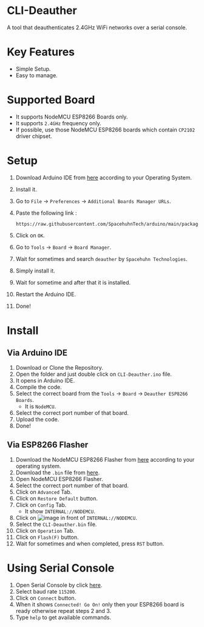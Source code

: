 # CLI-Deauther
A tool that deauthenticates 2.4GHz WiFi networks over a serial console.

# Key Features
- Simple Setup.
- Easy to manage.

# Supported Board
- It supports NodeMCU ESP8266 Boards only.
- It supports `2.4GHz` frequency only.
- If possible, use those NodeMCU ESP8266 boards which contain `CP2102` driver chipset.

# Setup
1. Download Arduino IDE from [here](https://www.arduino.cc/en/software) according to your Operating System.
2. Install it.
3. Go to `File` → `Preferences` → `Additional Boards Manager URLs`.
4. Paste the following link :
   
   ```
   https://raw.githubusercontent.com/SpacehuhnTech/arduino/main/package_spacehuhn_index.json
   ```
6. Click on `OK`.
7. Go to `Tools` → `Board` → `Board Manager`.
8. Wait for sometimes and search `deauther` by `Spacehuhn Technologies`.
9. Simply install it.
10. Wait for sometime and after that it is installed.
11. Restart the Arduino IDE.
12. Done!

# Install
## Via Arduino IDE
1. Download or Clone the Repository.
2. Open the folder and just double click on `CLI-Deauther.ino` file.
3. It opens in Arduino IDE.
4. Compile the code.
5. Select the correct board from the `Tools` → `Board` → `Deauther ESP8266 Boards`.
   - It is `NodeMCU`.
6. Select the correct port number of that board.
7. Upload the code.
8. Done!
## Via ESP8266 Flasher
1. Download the NodeMCU ESP8266 Flasher from [here](https://github.com/nodemcu/nodemcu-flasher) according to your operating system.
2. Download the `.bin` file from [here](https://github.com/wirebits/CLI-Deauther/releases/download/v1.0.0/CLI-Deauther.bin).
3. Open NodeMCU ESP8266 Flasher.
4. Select the correct port number of that board.
5. Click on `Advanced` Tab.
6. Click on `Restore Default` button.
7. Click on `Config` Tab.
   - It show `INTERNAL://NODEMCU`.
8. Click on ![image](https://github.com/user-attachments/assets/1540d7e8-514a-4e60-a29d-3019699868df) in front of `INTERNAL://NODEMCU`.
9. Select the `CLI-Deauther.bin` file.
10. Click on `Operation` Tab.
11. Click on `Flash(F)` button.
12. Wait for sometimes and when completed, press `RST` button.

# Using Serial Console
1. Open Serial Console by click [here](https://wirebits.github.io/SerialConsole/).
2. Select baud rate `115200`.
3. Click on `Connect` button.
4. When it shows `Connected! Go On!` only then your ESP8266 board is ready otherwise repeat steps 2 and 3.
5. Type `help` to get available commands.
